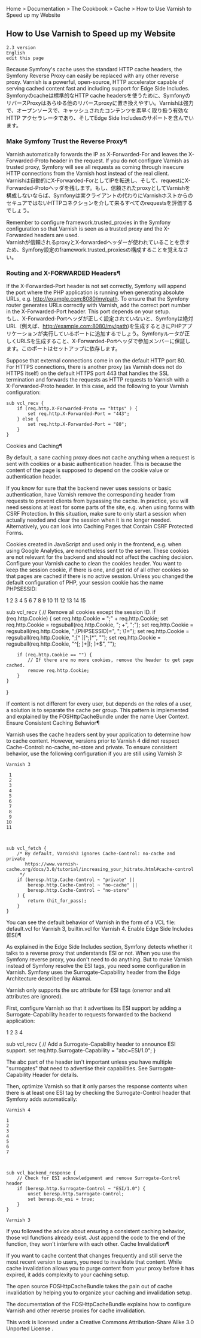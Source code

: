 

Home > Documentation > The Cookbook > Cache > How to Use Varnish to Speed up my Website 

## How to Use Varnish to Speed up my Website

```
2.3 version
English
edit this page
```

Because Symfony's cache uses the standard HTTP cache headers, the Symfony Reverse Proxy can easily be replaced with any other reverse proxy. Varnish is a powerful, open-source, HTTP accelerator capable of serving cached content fast and including support for Edge Side Includes.  
Symfonyのcacheは標準的なHTTP cache headersを使うために、SymfonyのリバースProxyはあらゆる他のリバースproxyに置き換えやすい。Varnishは強力で、オープンソースで、キャッシュされたコンテンツを素早く取り扱う有効なHTTP アクセラレータであり、そしてEdge Side Includesのサポートを含んでいます。


### Make Symfony Trust the Reverse Proxy¶

Varnish automatically forwards the IP as X-Forwarded-For and leaves the X-Forwarded-Proto header in the request. If you do not configure Varnish as trusted proxy, Symfony will see all requests as coming through insecure HTTP connections from the Varnish host instead of the real client.  
Varnishは自動的にX-Forwarded-ForとしてIPを転送し、そして、requestにX-Forwarded-Protoヘッダを残します。もし、信頼されたproxyとしてVarnishを構成しないならば、Symfonyは実クライアントの代わりにVarnishホストからのセキュアではないHTTPコネクションを介して来るすべてのrequestsを評価するでしょう。

Remember to configure framework.trusted_proxies in the Symfony configuration so that Varnish is seen as a trusted proxy and the X-Forwarded headers are used.  
Varnishが信頼されるproxyとX-forwardedヘッダーが使われていることを示すため、Symfony設定のframework.trusted_proxiesの構成することを覚えなさい。

### Routing and X-FORWARDED Headers¶

If the X-Forwarded-Port header is not set correctly, Symfony will append the port where the PHP application is running when generating absolute URLs, e.g. http://example.com:8080/my/path. To ensure that the Symfony router generates URLs correctly with Varnish, add the correct port number in the X-Forwarded-Port header. This port depends on your setup.  
もし、X-Forwarded-Portヘッダが正しく設定されていないと、Symfonyは絶対URL（例えば、http://example.com:8080/my/path)を生成するときにPHPアプリケーションが実行しているポートに追加するでしょう。Symfonyルータが正しくURLSを生成すること、X-Forwarded-Portヘッダで参加メンバーに保証します。このポートはセットアップに依存します。

Suppose that external connections come in on the default HTTP port 80. For HTTPS connections, there is another proxy (as Varnish does not do HTTPS itself) on the default HTTPS port 443 that handles the SSL termination and forwards the requests as HTTP requests to Varnish with a X-Forwarded-Proto header. In this case, add the following to your Varnish configuration:


```
sub vcl_recv {
    if (req.http.X-Forwarded-Proto == "https" ) {
        set req.http.X-Forwarded-Port = "443";
    } else {
        set req.http.X-Forwarded-Port = "80";
    }
}
```

Cookies and Caching¶

By default, a sane caching proxy does not cache anything when a request is sent with cookies or a basic authentication header. This is because the content of the page is supposed to depend on the cookie value or authentication header.

If you know for sure that the backend never uses sessions or basic authentication, have Varnish remove the corresponding header from requests to prevent clients from bypassing the cache. In practice, you will need sessions at least for some parts of the site, e.g. when using forms with CSRF Protection. In this situation, make sure to only start a session when actually needed and clear the session when it is no longer needed. Alternatively, you can look into Caching Pages that Contain CSRF Protected Forms.

Cookies created in JavaScript and used only in the frontend, e.g. when using Google Analytics, are nonetheless sent to the server. These cookies are not relevant for the backend and should not affect the caching decision. Configure your Varnish cache to clean the cookies header. You want to keep the session cookie, if there is one, and get rid of all other cookies so that pages are cached if there is no active session. Unless you changed the default configuration of PHP, your session cookie has the name PHPSESSID:

 1
 2
 3
 4
 5
 6
 7
 8
 9
10
11
12
13
14
15

	

sub vcl_recv {
    // Remove all cookies except the session ID.
    if (req.http.Cookie) {
        set req.http.Cookie = ";" + req.http.Cookie;
        set req.http.Cookie = regsuball(req.http.Cookie, "; +", ";");
        set req.http.Cookie = regsuball(req.http.Cookie, ";(PHPSESSID)=", "; \1=");
        set req.http.Cookie = regsuball(req.http.Cookie, ";[^ ][^;]*", "");
        set req.http.Cookie = regsuball(req.http.Cookie, "^[; ]+|[; ]+$", "");

        if (req.http.Cookie == "") {
            // If there are no more cookies, remove the header to get page cached.
            remove req.http.Cookie;
        }
    }
}

If content is not different for every user, but depends on the roles of a user, a solution is to separate the cache per group. This pattern is implemented and explained by the FOSHttpCacheBundle under the name User Context.
Ensure Consistent Caching Behavior¶

Varnish uses the cache headers sent by your application to determine how to cache content. However, versions prior to Varnish 4 did not respect Cache-Control: no-cache, no-store and private. To ensure consistent behavior, use the following configuration if you are still using Varnish 3:

    Varnish 3

     1
     2
     3
     4
     5
     6
     7
     8
     9
    10
    11

    	

    sub vcl_fetch {
        /* By default, Varnish3 ignores Cache-Control: no-cache and private
           https://www.varnish-cache.org/docs/3.0/tutorial/increasing_your_hitrate.html#cache-control
         */
        if (beresp.http.Cache-Control ~ "private" ||
            beresp.http.Cache-Control ~ "no-cache" ||
            beresp.http.Cache-Control ~ "no-store"
        ) {
            return (hit_for_pass);
        }
    }

You can see the default behavior of Varnish in the form of a VCL file: default.vcl for Varnish 3, builtin.vcl for Varnish 4.
Enable Edge Side Includes (ESI)¶

As explained in the Edge Side Includes section, Symfony detects whether it talks to a reverse proxy that understands ESI or not. When you use the Symfony reverse proxy, you don't need to do anything. But to make Varnish instead of Symfony resolve the ESI tags, you need some configuration in Varnish. Symfony uses the Surrogate-Capability header from the Edge Architecture described by Akamai.

Varnish only supports the src attribute for ESI tags (onerror and alt attributes are ignored).

First, configure Varnish so that it advertises its ESI support by adding a Surrogate-Capability header to requests forwarded to the backend application:

1
2
3
4

	

sub vcl_recv {
    // Add a Surrogate-Capability header to announce ESI support.
    set req.http.Surrogate-Capability = "abc=ESI/1.0";
}

The abc part of the header isn't important unless you have multiple "surrogates" that need to advertise their capabilities. See Surrogate-Capability Header for details.

Then, optimize Varnish so that it only parses the response contents when there is at least one ESI tag by checking the Surrogate-Control header that Symfony adds automatically:

    Varnish 4

    1
    2
    3
    4
    5
    6
    7

    	

    sub vcl_backend_response {
        // Check for ESI acknowledgement and remove Surrogate-Control header
        if (beresp.http.Surrogate-Control ~ "ESI/1.0") {
            unset beresp.http.Surrogate-Control;
            set beresp.do_esi = true;
        }
    }

    Varnish 3

If you followed the advice about ensuring a consistent caching behavior, those vcl functions already exist. Just append the code to the end of the function, they won't interfere with each other.
Cache Invalidation¶

If you want to cache content that changes frequently and still serve the most recent version to users, you need to invalidate that content. While cache invalidation allows you to purge content from your proxy before it has expired, it adds complexity to your caching setup.

The open source FOSHttpCacheBundle takes the pain out of cache invalidation by helping you to organize your caching and invalidation setup.

The documentation of the FOSHttpCacheBundle explains how to configure Varnish and other reverse proxies for cache invalidation.

This work is licensed under a Creative Commons Attribution-Share Alike 3.0 Unported License .
